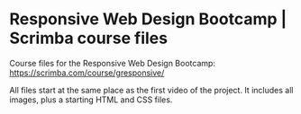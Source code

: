 # Responsive Web Design Bootcamp | Scrimba course files
Course files for the Responsive Web Design Bootcamp: https://scrimba.com/course/gresponsive/

All files start at the same place as the first video of the project. It includes all images, plus a starting HTML and CSS files.
